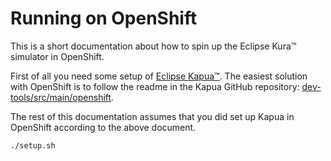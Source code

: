 # Running on OpenShift

This is a short documentation about how to spin up the Eclipse Kura™ simulator in OpenShift.

First of all you need some setup of [Eclipse Kapua™](https://eclipse.org/kapua "Eclipse Kapua™").
The easiest solution with OpenShift is to follow the readme in the Kapua GitHub repository: [dev-tools/src/main/openshift](https://github.com/eclipse/kapua/tree/develop/dev-tools/src/main/openshift "Setting up Kapua on OpenShift").

The rest of this documentation assumes that you did set up Kapua in OpenShift according to the above document.

    ./setup.sh
